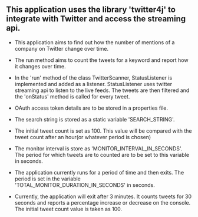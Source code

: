## This application uses the library 'twitter4j' to integrate with Twitter and access the streaming api.
* This application aims to find out how the number of mentions of a company on Twitter change over time.

* The run method aims to count the tweets for a keyword and report how it changes over time.
* In the 'run' method of the class TwitterScanner, StatusListener is implemented and added as a listener.
StatusListener uses twitter streaming api to listen to the live feeds. The tweets are then filtered and the
'onStatus' method is called for every tweet.

* OAuth access token details are to be stored in a properties file.

* The search string is stored as a static variable 'SEARCH_STRING'.
* The initial tweet count is set as 100. This value will be compared with the tweet count after an hour(or whatever
period is chosen)
* The monitor interval is store as 'MONITOR_INTERVAL_IN_SECONDS'. The period for which tweets are to counted are to be
set to this variable in seconds.
* The application currently runs for a period of time and then exits. The period is set in the variable
'TOTAL_MONITOR_DURATION_IN_SECONDS' in seconds.

* Currently, the application will exit after 3 minutes. It counts tweets for 30 seconds and reports a percentage
increase or decrease on the console. The initial tweet count value is taken as 100.
